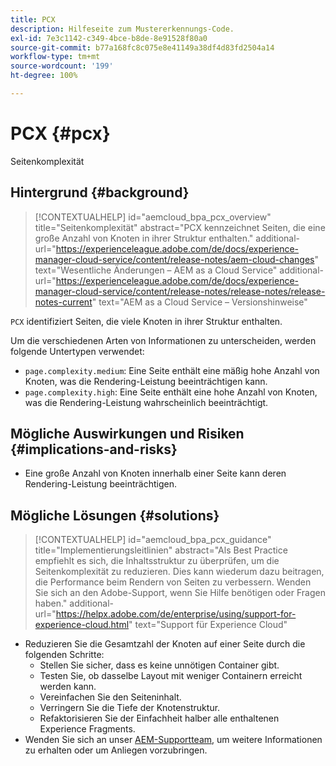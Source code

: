```yaml
---
title: PCX
description: Hilfeseite zum Mustererkennungs-Code.
exl-id: 7e3c1142-c349-4bce-b8de-8e91528f80a0
source-git-commit: b77a168fc8c075e8e41149a38df4d83fd2504a14
workflow-type: tm+mt
source-wordcount: '199'
ht-degree: 100%

---
```


# PCX {#pcx}

Seitenkomplexität

## Hintergrund {#background}

>[!CONTEXTUALHELP]
>id="aemcloud_bpa_pcx_overview"
>title="Seitenkomplexität"
>abstract="PCX kennzeichnet Seiten, die eine große Anzahl von Knoten in ihrer Struktur enthalten."
>additional-url="https://experienceleague.adobe.com/de/docs/experience-manager-cloud-service/content/release-notes/aem-cloud-changes" text="Wesentliche Änderungen – AEM as a Cloud Service"
>additional-url="https://experienceleague.adobe.com/de/docs/experience-manager-cloud-service/content/release-notes/release-notes/release-notes-current" text="AEM as a Cloud Service – Versionshinweise"

`PCX` identifiziert Seiten, die viele Knoten in ihrer Struktur enthalten.

Um die verschiedenen Arten von Informationen zu unterscheiden, werden folgende Untertypen verwendet:

* `page.complexity.medium`: Eine Seite enthält eine mäßig hohe Anzahl von Knoten, was die Rendering-Leistung beeinträchtigen kann.
* `page.complexity.high`: Eine Seite enthält eine hohe Anzahl von Knoten, was die Rendering-Leistung wahrscheinlich beeinträchtigt.

## Mögliche Auswirkungen und Risiken {#implications-and-risks}

* Eine große Anzahl von Knoten innerhalb einer Seite kann deren Rendering-Leistung beeinträchtigen.

## Mögliche Lösungen {#solutions}

>[!CONTEXTUALHELP]
>id="aemcloud_bpa_pcx_guidance"
>title="Implementierungsleitlinien"
>abstract="Als Best Practice empfiehlt es sich, die Inhaltsstruktur zu überprüfen, um die Seitenkomplexität zu reduzieren. Dies kann wiederum dazu beitragen, die Performance beim Rendern von Seiten zu verbessern. Wenden Sie sich an den Adobe-Support, wenn Sie Hilfe benötigen oder Fragen haben."
>additional-url="https://helpx.adobe.com/de/enterprise/using/support-for-experience-cloud.html" text="Support für Experience Cloud"

* Reduzieren Sie die Gesamtzahl der Knoten auf einer Seite durch die folgenden Schritte:
   * Stellen Sie sicher, dass es keine unnötigen Container gibt.
   * Testen Sie, ob dasselbe Layout mit weniger Containern erreicht werden kann.
   * Vereinfachen Sie den Seiteninhalt.
   * Verringern Sie die Tiefe der Knotenstruktur.
   * Refaktorisieren Sie der Einfachheit halber alle enthaltenen Experience Fragments.
* Wenden Sie sich an unser [AEM-Supportteam](https://helpx.adobe.com/de/enterprise/using/support-for-experience-cloud.html), um weitere Informationen zu erhalten oder um Anliegen vorzubringen.
